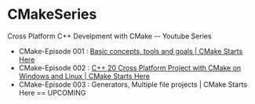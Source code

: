 # CMakeSeries
Cross Platform C++ Develpment with CMake -- Youtube Series

* CMake-Episode 001 : [Basic concepts, tools and goals | CMake Starts Here](https://www.youtube.com/watch?v=rHjZrJmFyBQ)
* CMake-Episode 002 : [C++ 20 Cross Platform Project with CMake on Windows and Linux | CMake Starts Here](https://www.youtube.com/watch?v=4gl2szb6d4Q)
* CMake-Episode 003 : Generators, Multiple file projects | CMake Starts Here == UPCOMING
